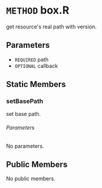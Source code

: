 # `METHOD` box.R
get resource's real path with version.

## Parameters
* `REQUIRED` path 
* `OPTIONAL` callback 

## Static Members

### setBasePath
set base path.
###### Parameters
No parameters.

## Public Members
No public members.
